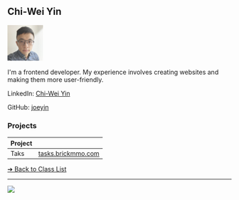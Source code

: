 <style>@import url("//readme.codeadam.ca/readme.css");</style>

## Chi-Wei Yin

![Chi-Wei Yin](../images/joeyin.png)

I'm a frontend developer. My experience involves creating websites and making them more user-friendly.

LinkedIn: [Chi-Wei Yin](https://www.linkedin.com/in/joeyin/)

GitHub: [joeyin](https://github.com/joeyin)

### Projects

| Project |                                          |
| ------- | ---------------------------------------- |
| Taks    | [tasks.brickmmo.com](https://tasks.brickmmo.com/) |

[&#10132; Back to Class List](/)

---

<a href="https://brickmmo.com">
<img src="https://brickmmo.com/images/brickmmo-logo-horizontal.jpg" width="100">
</a>
